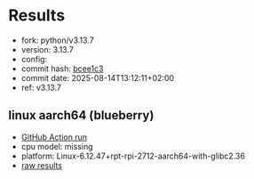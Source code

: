 # Results

- fork: python/v3.13.7
- version: 3.13.7
- config: 
- commit hash: [bcee1c3](https://github.com/python/cpython/commit/bcee1c3)
- commit date: 2025-08-14T13:12:11+02:00
- ref: v3.13.7

## linux aarch64 (blueberry)

- [GitHub Action run](https://github.com/savannahostrowski/pyperf_bench/actions/runs/18269471474)
- cpu model: missing
- platform: Linux-6.12.47+rpt-rpi-2712-aarch64-with-glibc2.36
- [raw results](bm-20250814-blueberry-aarch64-python-v3.13.7-3.13.7-bcee1c3.json)

